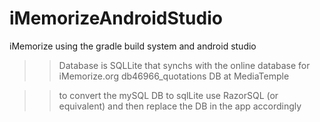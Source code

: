 # iMemorizeAndroidStudio
iMemorize using the gradle build system and android studio

>> Database is SQLLite that synchs with the online database for iMemorize.org
>> db46966_quotations DB at MediaTemple

>> to convert the mySQL DB to sqlLite use RazorSQL (or equivalent) and then replace the DB in the app accordingly

